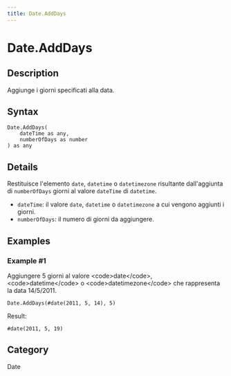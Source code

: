 ```yaml
---
title: Date.AddDays
---
```


# Date.AddDays


## Description

Aggiunge i giorni specificati alla data.


## Syntax

```powerquery
Date.AddDays(
    dateTime as any,
    numberOfDays as number
) as any
```


## Details

Restituisce l'elemento <code>date</code>, <code>datetime</code> o <code>datetimezone</code> risultante dall'aggiunta di <code>numberOfDays</code> giorni al valore <code>dateTime</code> di <code>datetime</code>.      <ul>      <li><code>dateTime</code>: il valore <code>date</code>, <code>datetime</code> o <code>datetimezone</code> a cui vengono aggiunti i giorni.</li>      <li><code>numberOfDays</code>: il numero di giorni da aggiungere.</li>      </ul>


## Examples

### Example #1 
Aggiungere 5 giorni al valore &lt;code&gt;date&lt;/code&gt;, &lt;code&gt;datetime&lt;/code&gt; o &lt;code&gt;datetimezone&lt;/code&gt; che rappresenta la data 14/5/2011.
```powerquery
Date.AddDays(#date(2011, 5, 14), 5)
```

Result: 
```powerquery
#date(2011, 5, 19)
```




## Category
Date
